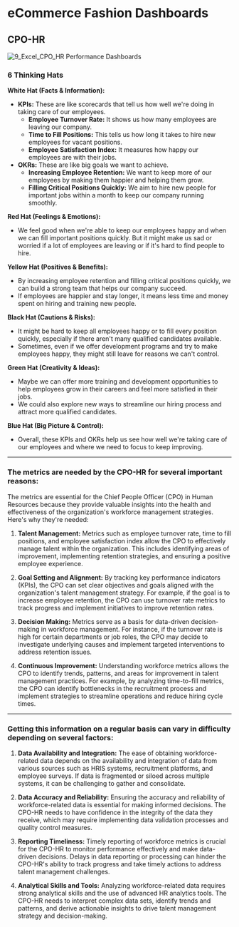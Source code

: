 # eCommerce Fashion Dashboards

## CPO-HR
![9_Excel_CPO_HR Performance Dashboards](https://github.com/Dillipmeher/E-commerce_Fashion_Project-Excel-R/assets/143451788/fb746a2e-c3f7-45cb-be87-884d2904fab8)




### 6 Thinking Hats

**White Hat (Facts & Information):**
- **KPIs:** These are like scorecards that tell us how well we're doing in taking care of our employees.
  - **Employee Turnover Rate:** It shows us how many employees are leaving our company.
  - **Time to Fill Positions:** This tells us how long it takes to hire new employees for vacant positions.
  - **Employee Satisfaction Index:** It measures how happy our employees are with their jobs.
- **OKRs:** These are like big goals we want to achieve.
  - **Increasing Employee Retention:** We want to keep more of our employees by making them happier and helping them grow.
  - **Filling Critical Positions Quickly:** We aim to hire new people for important jobs within a month to keep our company running smoothly.

**Red Hat (Feelings & Emotions):**
- We feel good when we're able to keep our employees happy and when we can fill important positions quickly. But it might make us sad or worried if a lot of employees are leaving or if it's hard to find people to hire.

**Yellow Hat (Positives & Benefits):**
- By increasing employee retention and filling critical positions quickly, we can build a strong team that helps our company succeed.
- If employees are happier and stay longer, it means less time and money spent on hiring and training new people.

**Black Hat (Cautions & Risks):**
- It might be hard to keep all employees happy or to fill every position quickly, especially if there aren't many qualified candidates available.
- Sometimes, even if we offer development programs and try to make employees happy, they might still leave for reasons we can't control.

**Green Hat (Creativity & Ideas):**
- Maybe we can offer more training and development opportunities to help employees grow in their careers and feel more satisfied in their jobs.
- We could also explore new ways to streamline our hiring process and attract more qualified candidates.

**Blue Hat (Big Picture & Control):**
- Overall, these KPIs and OKRs help us see how well we're taking care of our employees and where we need to focus to keep improving.

---

### The metrics are needed by the CPO-HR for several important reasons:

The metrics are essential for the Chief People Officer (CPO) in Human Resources because they provide valuable insights into the health and effectiveness of the organization's workforce management strategies. Here's why they're needed:

1. **Talent Management:** Metrics such as employee turnover rate, time to fill positions, and employee satisfaction index allow the CPO to effectively manage talent within the organization. This includes identifying areas of improvement, implementing retention strategies, and ensuring a positive employee experience.

2. **Goal Setting and Alignment:** By tracking key performance indicators (KPIs), the CPO can set clear objectives and goals aligned with the organization's talent management strategy. For example, if the goal is to increase employee retention, the CPO can use turnover rate metrics to track progress and implement initiatives to improve retention rates.

3. **Decision Making:** Metrics serve as a basis for data-driven decision-making in workforce management. For instance, if the turnover rate is high for certain departments or job roles, the CPO may decide to investigate underlying causes and implement targeted interventions to address retention issues.

4. **Continuous Improvement:** Understanding workforce metrics allows the CPO to identify trends, patterns, and areas for improvement in talent management practices. For example, by analyzing time-to-fill metrics, the CPO can identify bottlenecks in the recruitment process and implement strategies to streamline operations and reduce hiring cycle times.

---


### Getting this information on a regular basis can vary in difficulty depending on several factors:


1. **Data Availability and Integration:** The ease of obtaining workforce-related data depends on the availability and integration of data from various sources such as HRIS systems, recruitment platforms, and employee surveys. If data is fragmented or siloed across multiple systems, it can be challenging to gather and consolidate.

2. **Data Accuracy and Reliability:** Ensuring the accuracy and reliability of workforce-related data is essential for making informed decisions. The CPO-HR needs to have confidence in the integrity of the data they receive, which may require implementing data validation processes and quality control measures.

3. **Reporting Timeliness:** Timely reporting of workforce metrics is crucial for the CPO-HR to monitor performance effectively and make data-driven decisions. Delays in data reporting or processing can hinder the CPO-HR's ability to track progress and take timely actions to address talent management challenges.

4. **Analytical Skills and Tools:** Analyzing workforce-related data requires strong analytical skills and the use of advanced HR analytics tools. The CPO-HR needs to interpret complex data sets, identify trends and patterns, and derive actionable insights to drive talent management strategy and decision-making.

 








